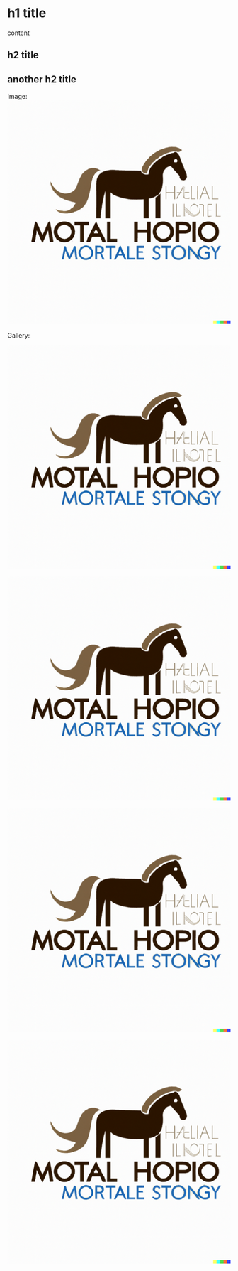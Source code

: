 <script>
    import Gallery from '$lib/components/Gallery.svelte';

</script>

# h1 title
content

## h2 title

## another h2 title
Image:
![alt-text](/src/lib/assets/DALLE.png)

Gallery:

<Gallery>

![alt-text](/src/lib/assets/DALLE.png)

![alt-text](/src/lib/assets/DALLE.png)

![alt-text](/src/lib/assets/DALLE.png)

![alt-text](/src/lib/assets/DALLE.png)
</Gallery>
